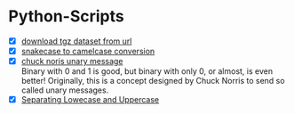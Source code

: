 # Python-Scripts

- [x] [download tgz dataset from url](https://github.com/lakshikaparihar/Python-Scripts/blob/7a87ef557a0fa44def4f8479752bb604de578fcb/url-dataset-tgz-download.py)
- [x] [snakecase to camelcase conversion](https://github.com/lakshikaparihar/Python-Scripts/blob/7a87ef557a0fa44def4f8479752bb604de578fcb/snakecase_to_camelcase.py)
- [x] [chuck noris unary message](https://github.com/lakshikaparihar/Python-Scripts/blob/d2cb4a5dfccd69df5f5aeda9d6391c0197173f8b/chuck_noris_unary_message.py) <br>
      Binary with 0 and 1 is good, but binary with only 0, or almost, is even better! Originally, this is a concept designed by Chuck Norris to send so called unary messages.
- [x] [Separating Lowecase and Uppercase](https://github.com/lakshikaparihar/Python-Scripts/blob/db3f9eea03ea27bda4079bf3a25c5d3b7a1c0dff/separate_lower_uppercase.py)
